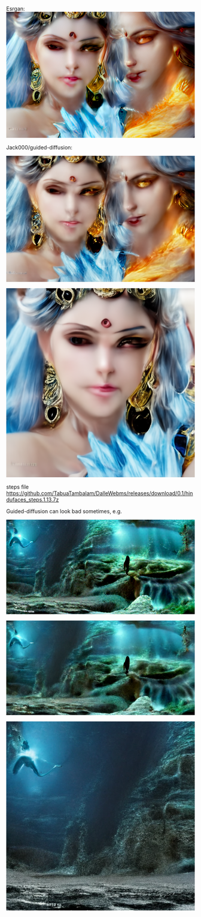Esrgan:
![esrgan](https://github.com/TabuaTambalam/DalleWebms/blob/main/docs/still/hindu_esrg.png?raw=true)

Jack000/guided-diffusion:

![GD1](https://github.com/TabuaTambalam/DalleWebms/blob/main/docs/still/hindu_GD1862_0.png?raw=true)

![GD2](https://github.com/TabuaTambalam/DalleWebms/blob/main/docs/still/hindu_GD1596_0.png?raw=true)

steps file
https://github.com/TabuaTambalam/DalleWebms/releases/download/0.1/hindufaces_steps.1.13.7z

Guided-diffusion can look bad sometimes, e.g.

![seaorig](https://github.com/TabuaTambalam/DalleWebms/blob/main/docs/still/sea.png?raw=true)

![sea2000step](https://github.com/TabuaTambalam/DalleWebms/blob/main/docs/still/sea_1999_0.png?raw=true)

![sea2000step](https://github.com/TabuaTambalam/DalleWebms/blob/main/docs/still/sea_1999_0s.png?raw=true)

